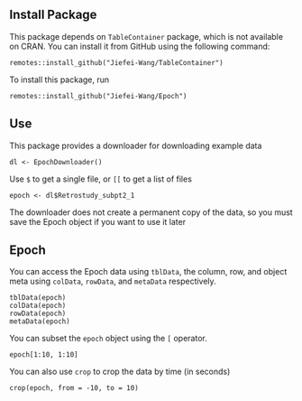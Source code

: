 ## Install Package
This package depends on `TableContainer` package, which is not available on CRAN. You can install it from GitHub using the following command:
```{r}
remotes::install_github("Jiefei-Wang/TableContainer")
```

To install this package, run
```{r}
remotes::install_github("Jiefei-Wang/Epoch")
```


## Use
This package provides a downloader for downloading example data
```{r}
dl <- EpochDownloader()
```

Use `$` to get a single file, or `[[` to get a list of files
```{r}
epoch <- dl$Retrostudy_subpt2_1
```

The downloader does not create a permanent copy of the data, so you must save the Epoch object if you want to use it later


## Epoch
You can access the Epoch data using `tblData`, the column, row, and object meta using `colData`, `rowData`, and `metaData` respectively. 
```{r}
tblData(epoch)
colData(epoch)
rowData(epoch)
metaData(epoch)
```

You can subset the `epoch` object using the `[` operator. 
```{r}
epoch[1:10, 1:10]
```

You can also use `crop` to crop the data by time (in seconds) 
```{r}
crop(epoch, from = -10, to = 10)
```